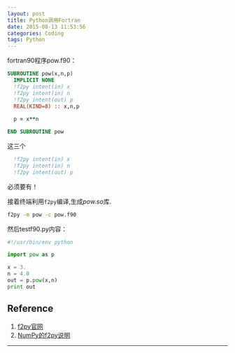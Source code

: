 ```yaml
---
layout: post
title: Python调用Fortran
date: 2015-08-13 11:53:56
categories: Coding
tags: Python
---
```


fortran90程序pow.f90：

~~~fortran
SUBROUTINE pow(x,n,p)
  IMPLICIT NONE
  !f2py intent(in) x
  !f2py intent(in) n
  !f2py intent(out) p
  REAL(KIND=8) :: x,n,p
  
  p = x**n

END SUBROUTINE pow
~~~

这三个 

~~~fortran
  !f2py intent(in) x
  !f2py intent(in) n
  !f2py intent(out) p
~~~
必须要有！

接着终端利用`f2py`编译,生成*pow.so*库.

~~~bash
f2py -m pow -c pow.f90
~~~

然后testf90.py内容：

~~~python
#!/usr/bin/env python

import pow as p

x = 3.
n = 4.0
out = p.pow(x,n)
print out
~~~

## Reference

1. [f2py官网](https://sysbio.ioc.ee/projects/f2py2e/)
2. [NumPy的f2py说明](http://docs.scipy.org/doc/numpy-dev/f2py/)
------
